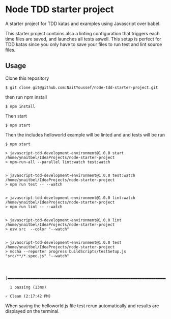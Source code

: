 # Node TDD starter project

A starter project for TDD katas and examples using Javascript over babel.

This starter project contains also a linting configuration that triggers each time files are saved, and launches all tests aswell. This setup is perfect for TDD katas since you only have to save your files to run test and lint source files.

## Usage

Clone this repository

`$ git clone git@github.com:NaitYoussef/node-tdd-starter-project.git`

then run npm install

`$ npm install`

Then start 

`$ npm start`

Then the includes helloworld example will be linted and and tests will be run 

```
$ npm start

> javascript-tdd-development-environment@1.0.0 start /home/ynaitbel/IdeaProjects/node-starter-project
> npm-run-all --parallel lint:watch test:watch


> javascript-tdd-development-environment@1.0.0 test:watch /home/ynaitbel/IdeaProjects/node-starter-project
> npm run test -- --watch


> javascript-tdd-development-environment@1.0.0 lint:watch /home/ynaitbel/IdeaProjects/node-starter-project
> npm run lint -- --watch


> javascript-tdd-development-environment@1.0.0 lint /home/ynaitbel/IdeaProjects/node-starter-project
> esw src  --color "--watch"


> javascript-tdd-development-environment@1.0.0 test /home/ynaitbel/IdeaProjects/node-starter-project
> mocha --reporter progress buildScripts/testSetup.js "src/**/*.spec.js" "--watch"



  [▬▬▬▬▬▬▬▬▬▬▬▬▬▬▬▬▬▬▬▬▬▬▬▬▬▬▬▬▬▬▬▬▬▬▬▬▬▬▬▬▬▬▬▬▬▬▬▬▬▬▬▬▬▬▬▬▬▬▬▬▬▬▬▬▬▬▬▬▬▬▬▬▬▬▬▬▬▬▬▬▬▬▬▬▬▬▬▬▬▬▬▬▬▬▬▬]

  1 passing (13ms)

✓ Clean (2:17:42 PM)
```

When saving the helloworld.js file test rerun automatically and results are displayed on the terminal.
